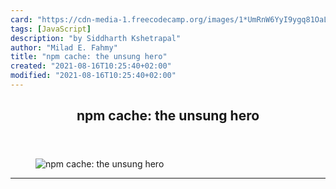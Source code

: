 ```yaml
---
card: "https://cdn-media-1.freecodecamp.org/images/1*UmRnW6YyI9ygq81OaL8Y-Q.png"
tags: [JavaScript]
description: "by Siddharth Kshetrapal"
author: "Milad E. Fahmy"
title: "npm cache: the unsung hero"
created: "2021-08-16T10:25:40+02:00"
modified: "2021-08-16T10:25:40+02:00"
---
```

<div class="site-wrapper">
<main id="site-main" class="site-main outer">
<div class="inner">
<article class="post-full post tag-javascript tag-npm tag-web-development tag-programming tag-startup ">
<header class="post-full-header">
<h1 class="post-full-title">npm cache: the unsung hero</h1>
</header>
<figure class="post-full-image">
<picture>
<source media="(max-width: 700px)" sizes="1px" srcset="data:image/gif;base64,R0lGODlhAQABAIAAAAAAAP///yH5BAEAAAAALAAAAAABAAEAAAIBRAA7 1w">
<source media="(min-width: 701px)" sizes="(max-width: 800px) 400px,
(max-width: 1170px) 700px,
1400px" srcset="https://cdn-media-1.freecodecamp.org/images/1*UmRnW6YyI9ygq81OaL8Y-Q.png 300w,
https://cdn-media-1.freecodecamp.org/images/1*UmRnW6YyI9ygq81OaL8Y-Q.png 600w,
https://cdn-media-1.freecodecamp.org/images/1*UmRnW6YyI9ygq81OaL8Y-Q.png 1000w,
https://cdn-media-1.freecodecamp.org/images/1*UmRnW6YyI9ygq81OaL8Y-Q.png 2000w">
<img onerror="this.style.display='none'" src="https://cdn-media-1.freecodecamp.org/images/1*UmRnW6YyI9ygq81OaL8Y-Q.png" alt="npm cache: the unsung hero">
</picture>
</figure>
<section class="post-full-content">
<div class="post-content medium-migrated-article">
</div>
<hr>
</section>
</article>
</div>
</main>
</div>
<!-- Google Tag Manager (noscript) -->
<!-- End Google Tag Manager (noscript) -->

